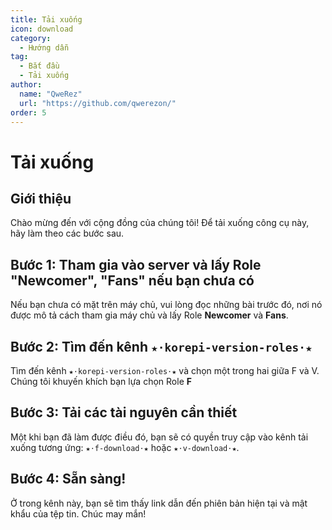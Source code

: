 ```yaml
---
title: Tải xuống
icon: download
category:
  - Hướng dẫn
tag:
  - Bắt đầu
  - Tải xuống
author:
  name: "QweRez"
  url: "https://github.com/qwerezon/"
order: 5
---
```


# Tải xuống

## Giới thiệu

Chào mừng đến với cộng đồng của chúng tôi! Để tải xuống công cụ này, hãy làm theo các bước sau.

## Bước 1: Tham gia vào server và lấy Role "Newcomer", "Fans" nếu bạn chưa có

Nếu bạn chưa có mặt trên máy chủ, vui lòng đọc những bài trước đó, nơi nó được mô tả cách tham gia máy chủ và lấy Role **Newcomer** và **Fans**.

## Bước 2: Tìm đến kênh `★⋅korepi-version-roles⋅★`

Tìm đến kênh `★⋅korepi-version-roles⋅★` và chọn một trong hai giữa F và V. Chúng tôi khuyến khích bạn lựa chọn Role **F**

## Bước 3: Tải các tài nguyên cần thiết

Một khi bạn đã làm được điều đó, bạn sẽ có quyền truy cập vào kênh tải xuống tương ứng: `★⋅f-download⋅★` hoặc `★⋅v-download⋅★`.

## Bước 4: Sẵn sàng!

Ở trong kênh này, bạn sẽ tìm thấy link dẫn đến phiên bản hiện tại và mật khẩu của tệp tin. Chúc may mắn!
